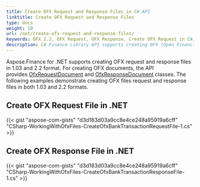 ```yaml
---
title: Create OFX Request and Response Files in C# API
linktitle: Create OFX Request and Response Files
type: docs
weight: 10
url: /net/create-ofx-request-and-response-files/
keywords: OFX 2.2, OFX Request, OFX Response, Create OFX Request in C#, Create OFX Response in .NET
description: C# Finance Library API supports creating OFX (Open Financial Exchange) request and response files in 1.03 and 2.2 format.
---
```


Aspose.Finance for .NET supports creating OFX request and response files in 1.03 and 2.2 format. For creating OFX documents, the API provides [OfxRequestDocument](https://apireference.aspose.com/finance/net/aspose.finance.ofx/ofxrequestdocument) and [OfxResponseDocument](https://apireference.aspose.com/finance/net/aspose.finance.ofx/ofxresponsedocument) classes. The following examples demonstrate creating OFX files request and response files in both 1.03 and 2.2 formats.
## **Create OFX Request File in .NET**
{{< gist "aspose-com-gists" "d3d183d03a9cc8e4ce248a95919a6cff" "CSharp-WorkingWithOfxFiles-CreateOfxBankTransactionRequestFile-1.cs" >}}
## **Create OFX Response File in .NET**
{{< gist "aspose-com-gists" "d3d183d03a9cc8e4ce248a95919a6cff" "CSharp-WorkingWithOfxFiles-CreateOfxBankTransactionResponseFile-1.cs" >}}
